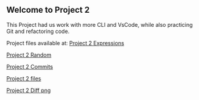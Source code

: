 ## Welcome to Project 2
This Project had us work with more CLI and VsCode, while also practicing Git and refactoring code.

Project files available at:
[Project 2 Expressions](https://bassguitarben.github.io/cit281-p2/p2-expressions.js)

[Project 2 Random](https://bassguitarben.github.io/cit281-p2/p2-random.js)

[Project 2 Commits](https://bassguitarben.github.io/cit281-p2/p2-commits.txt)

[Project 2 files](https://bassguitarben.github.io/cit281-p2/p2-files.txt)

[Project 2 Diff png](https://bassguitarben.github.io/cit281-p2/p2-vscode-diff.PNG)
